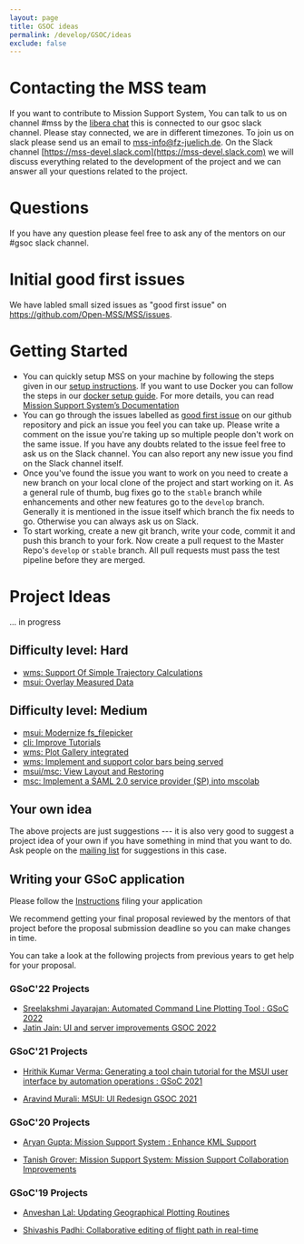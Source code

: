 ```yaml
---
layout: page
title: GSOC ideas
permalink: /develop/GSOC/ideas
exclude: false
---
```



# Contacting the MSS team
If you want to contribute to Mission Support System, 
You can talk to us on channel #mss by the [libera chat](https://web.libera.chat/?nick=Guest&#mss) 
this is connected to our gsoc slack channel. Please stay connected, we are in different timezones. 
To join us on slack please send  us an email to <mss-info@fz-juelich.de>. 
On the  Slack channel [https://mss-devel.slack.com](https://mss-devel.slack.com) we will 
discuss everything related to the development of the project and we can answer 
all your questions related to the project. 


# Questions 
If you have any question please feel free to ask any of the mentors on our #gsoc slack channel.

# Initial good first issues
We have labled small sized issues as "good first issue" on <https://github.com/Open-MSS/MSS/issues>.

# Getting Started
 - You can quickly setup MSS on your machine by following the steps given in our [setup instructions](/develop/Setup-Instructions). If you want to use Docker you can follow the steps in our [docker setup guide](/develop/docker_images). For more details, you can read [Mission Support System’s Documentation](https://mss.readthedocs.io/en/stable)
 - You can go through the issues labelled as [good first issue](https://github.com/Open-MSS/MSS/issues?q=is%3Aissue+is%3Aopen+label%3A%22good+first+issue%22) on our github repository and pick an issue you feel you can take up. Please write a comment on the issue you're taking up so multiple people don't work on the same issue. If you have any doubts related to the issue feel free to ask us on the Slack channel. You can also report any new issue you find on the Slack channel itself.
 - Once you've found the issue you want to work on you need to create a new branch on your local clone of the project and start working on it. As a general rule of thumb, bug fixes go to the `stable` branch while enhancements and other new features go to the `develop` branch. Generally it is mentioned in the issue itself which branch the fix needs to go. Otherwise you can always ask us on Slack.
 - To start working, create a new git branch, write your code, commit it and push this branch to your fork. Now create a pull request to the Master Repo's `develop` or `stable` branch. All pull requests must pass the test pipeline before they are merged.


# Project Ideas
... in progress

## Difficulty level: Hard
 * [wms: Support Of Simple Trajectory Calculations](/develop/GSOC/support_of_simple_trajectory_calculations)
 * [msui: Overlay Measured Data](/develop/GSOC/overlay_measured_data)

## Difficulty level: Medium
 * [msui: Modernize fs_filepicker](/develop/GSOC/modernize_fs_filepicker)
 * [cli: Improve Tutorials](/develop/GSOC/improve_tutorials)
 * [wms: Plot Gallery integrated](/develop/GSOC/integrated_plot_gallery)
 * [wms: Implement and support color bars being served](/develop/GSOC/color_bars_served)
 * [msui/msc: View Layout and Restoring](/develop/GSOC/view_restoring)
 * [msc: Implement a SAML 2.0 service provider (SP) into mscolab](/develop/GSOC/saml_for_mscolab)
 


## Your own idea

The above projects are just suggestions --- it is also very good to suggest a project idea of your own if you have
something in mind that you want to do. Ask people on the 
[mailing list](https://lists.fz-juelich.de/mailman/listinfo/mss-info) for suggestions in this case.




## Writing your GSoC application

Please follow the [Instructions](/develop/GSOC/instructions) filing your application

We recommend getting your final proposal reviewed by the mentors of that project before the 
proposal submission deadline so you can make changes in time.

You can take a look at the following projects from previous years to get help for your proposal.

###  GSoC'22 Projects

- [Sreelakshmi Jayarajan: Automated Command Line Plotting Tool : GSoC 2022](https://github.com/Open-MSS/MSS/wiki/Automated-Command-Line-Plotting-Tool-:-GSoC-2022)
- [Jatin Jain: UI and server improvements GSOC 2022](https://github.com/Open-MSS/MSS/wiki/UI-and-server-improvements-GSOC-2022)

### GSoC'21 Projects

- [Hrithik Kumar Verma: Generating a tool chain tutorial for the MSUI user interface by automation operations : GSoC 2021](https://github.com/Open-MSS/MSS/wiki/Generating-a-tool-chain-tutorial-for-the-MSUI-user-interface-by-automation-operations-:-GSoC---2021)

- [Aravind Murali: MSUI: UI Redesign GSOC 2021](https://github.com/Open-MSS/MSS/wiki/MSUI:-UI-Redesign---GSOC-2021)

### GSoC'20 Projects

- [Aryan Gupta: Mission Support System : Enhance KML Support](https://github.com/Open-MSS/MSS/wiki/KML:-Enhance-KML-Support---GSoC-2020)

- [Tanish Grover: Mission Support System: Mission Support Collaboration Improvements](https://github.com/Open-MSS/MSS/wiki/Mscolab:-Mission-Support-Collaboration-Improvements---GSoC-2020)

### GSoC'19 Projects

- [Anveshan Lal: Updating Geographical Plotting Routines](https://github.com/Open-MSS/MSS/wiki/Cartopy:-Updating-Geographical-Plotting-Routines----GSoC-2019)

- [Shivashis Padhi: Collaborative editing of flight path in real-time](https://github.com/Open-MSS/MSS/wiki/Mscolab:-Collaborative-editing-of-flight-path-in-real-time---GSoC19)
